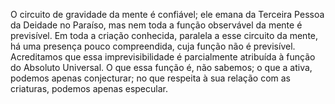 ﻿O circuito de gravidade da mente é confiável; ele emana da Terceira Pessoa da Deidade no Paraíso, mas nem toda a função observável da mente é previsível. Em toda a criação conhecida, paralela a esse circuito da mente, há uma presença pouco compreendida, cuja função não é previsível. Acreditamos que essa imprevisibilidade é parcialmente atribuída à função do Absoluto Universal. O que  essa função é, não sabemos; o que a ativa, podemos apenas conjecturar; no que respeita à sua relação com as criaturas, podemos apenas especular.